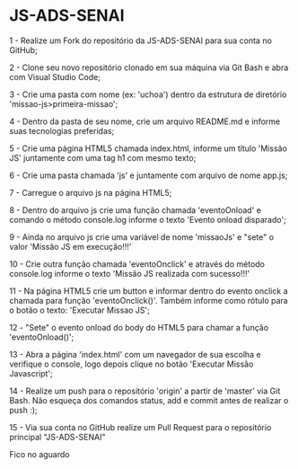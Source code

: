 # JS-ADS-SENAI


1 - Realize um Fork do repositório da JS-ADS-SENAI para sua conta no GitHub;

2 - Clone seu novo repositório clonado em sua máquina via Git Bash e abra com Visual Studio Code;

3 - Crie uma pasta com nome  (ex: 'uchoa') dentro da estrutura de diretório 'missao-js>primeira-missao';

4 - Dentro da pasta de seu nome, crie um arquivo README.md e informe suas tecnologias preferidas;

5 - Crie uma página HTML5 chamada index.html, informe um título 'Missão JS' juntamente com uma tag h1 com mesmo texto;

6 - Crie uma pasta chamada 'js' e juntamente com arquivo de nome app.js;

7 - Carregue o arquivo js na página HTML5;

8 - Dentro do arquivo js crie uma função chamada 'eventoOnload' e comando o método console.log informe o texto 'Evento onload disparado';

9 - Ainda no arquivo js crie uma variável de nome 'missaoJs' e "sete" o valor 'Missão JS em execução!!!'

10 - Crie outra função chamada 'eventoOnclick' e através do método console.log informe o texto 'Missão JS realizada com sucesso!!!'

11 - Na página HTML5 crie um button e informar dentro do evento onclick a chamada para função 'eventoOnclick()'. Também informe como rótulo para o botão o texto: 'Executar Missao JS';

12 - "Sete" o evento onload do body do HTML5 para chamar a função 'eventoOnload()';

13 - Abra a página 'index.html' com um navegador de sua escolha e verifique o console, logo depois clique no botão 'Executar Missão Javascript';

14 - Realize um push para o repositório 'origin' a partir de 'master' via Git Bash. Não esqueça dos comandos status, add e commit antes de realizar o push :);

15 - Via sua conta no GitHub realize um Pull Request para o repositório principal "JS-ADS-SENAI"

Fico no aguardo 
